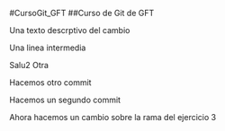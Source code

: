 #CursoGit_GFT
##Curso de Git de GFT

Una texto descrptivo del cambio

Una linea intermedia

Salu2
Otra

Hacemos otro commit 


Hacemos un segundo commit

Ahora hacemos un cambio sobre la rama del ejercicio 3